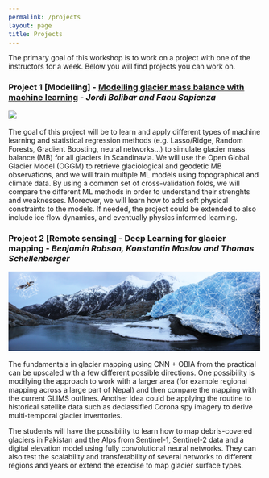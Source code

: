 ```yaml
---
permalink: /projects
layout: page
title: Projects
---
```


The primary goal of this workshop is to work on a project with one of the instructors for a week. Below you will find projects you can work on.

### Project 1 [Modelling] - [Modelling glacier mass balance with machine learning](https://github.com/Machine-Learning-in-Glaciology-Workshop/Project_MB_Regression) - *Jordi Bolibar and Facu Sapienza*

<img src="https://github.com/Machine-Learning-in-Glaciology-Workshop/Machine-Learning-in-Glaciology-Workshop.github.io/raw/master/assets/imgs/glacier_AI_lq.png" width="400">

The goal of this project will be to learn and apply different types of machine learning and statistical regression methods (e.g. Lasso/Ridge, Random Forests, Gradient Boosting, neural networks...) to simulate glacier mass balance (MB) for all glaciers in Scandinavia. We will use the Open Global Glacier Model (OGGM) to retrieve glaciological and geodetic MB observations, and we will train multiple ML models using topographical and climate data. By using a common set of cross-validation folds, we will compare the different ML methods in order to understand their strenghts and weaknesses. Moreover, we will learn how to add soft physical constraints to the models. If needed, the project could be extended to also include ice flow dynamics, and eventually physics informed learning. 

### Project 2 [Remote sensing] - Deep Learning for glacier mapping - *Benjamin Robson, Konstantin Maslov and Thomas Schellenberger* 

<img src="https://github.com/Machine-Learning-in-Glaciology-Workshop/Machine-Learning-in-Glaciology-Workshop.github.io/raw/master/assets/imgs/engabreen_VI_sentinel-1_white-mesh_2000x632.jpg" width="500">

<!-- <img src="https://github.com/Machine-Learning-in-Glaciology-Workshop/Machine-Learning-in-Glaciology-Workshop.github.io/blob/master/assets/imgs/engabreen_VI_sentinel-1_white-mesh_2000x632.jpg" width="800"> -->

The fundamentals in glacier mapping using CNN + OBIA from the practical can be upscaled with a few different possible directions. One possibility is modifying the approach to work with a larger area (for example regional mapping across a large part of Nepal) and then compare the mapping with the current GLIMS outlines. Another idea could be applying the routine to historical satellite data such as declassified Corona spy imagery to derive multi-temporal glacier inventories.

The students will have the possibility to learn how to map debris-covered glaciers in Pakistan and the Alps from Sentinel-1, Sentinel-2 data and a digital elevation model using fully convolutional neural networks. They can also test the scalability and transferability of several networks to different regions and years or extend the exercise to map glacier surface types.
